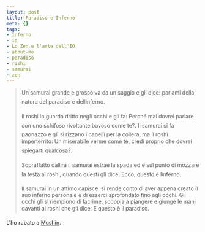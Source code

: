```yaml
--- 
layout: post
title: Paradiso e Inferno
meta: {}
tags: 
- inferno
- io
- Lo Zen e l'arte dell'IO
- about-me
- paradiso
- rishi
- samurai
- zen
---
```

> Un samurai grande e grosso va da un saggio e gli dice: parlami della natura del paradiso e dellinferno.  
>  
> Il roshi lo guarda dritto negli occhi e gli fa: Perché mai dovrei parlare con uno schifoso rivoltante bavoso come te?. Il samurai si fa paonazzo e gli si rizzano i capelli per la collera, ma il roshi imperterrito: Un miserabile verme come te, credi proprio che dovrei spiegarti qualcosa?.  
>  
> Sopraffatto dallira il samurai estrae la spada ed è sul punto di mozzare la testa al roshi, quando questi gli dice: Ecco, questo è linferno.  
>   
> Il samurai in un attimo capisce: si rende conto di aver appena creato il suo inferno personale e di esserci sprofondato fino agli occhi. Gli occhi gli si riempiono di lacrime, scoppia a piangere e giunge le mani davanti al roshi che gli dice: E questo è il paradiso.  
  
L'ho rubato a [Mushin][1].  
  
[1]: http://mushin.it/blog/ 
